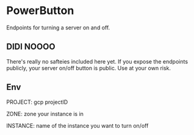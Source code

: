 # PowerButton

Endpoints for turning a server on and off.

## DIDI NOOOO

There's really no safteies included here yet. If you expose the endpoints publicly, your server on/off button is public. Use at your own risk.

## Env

PROJECT: gcp projectID

ZONE: zone your instance is in

INSTANCE: name of the instance you want to turn on/off

